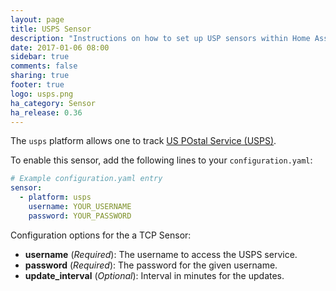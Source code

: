 ```yaml
---
layout: page
title: USPS Sensor
description: "Instructions on how to set up USP sensors within Home Assistant."
date: 2017-01-06 08:00
sidebar: true
comments: false
sharing: true
footer: true
logo: usps.png
ha_category: Sensor
ha_release: 0.36
---
```


The `usps` platform allows one to track [US POstal Service (USPS)](https://www.usps.com/).

To enable this sensor, add the following lines to your `configuration.yaml`:

```yaml
# Example configuration.yaml entry
sensor:
  - platform: usps
    username: YOUR_USERNAME
    password: YOUR_PASSWORD
```

Configuration options for the a TCP Sensor:

- **username** (*Required*): The username to access the USPS service.
- **password** (*Required*): The password for the given username.
- **update_interval** (*Optional*): Interval in minutes for the updates.

